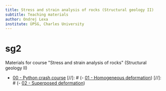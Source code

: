 ```yaml
---
title: Stress and strain analysis of rocks (Structural geology II)
subtitle: Teaching materials
author: Ondrej Lexa
institute: ÚPSG, Charles University
---
```


sg2
===

Materials for course "Stress and strain analysis of rocks" (Structural geology II)

  - [00 - Python crash course](http://nbviewer.ipython.org/github/ondrolexa/sg2/blob/master/00_Python_Crash_Course.ipynb)
[//]: # (- [01 - Homogeneous deformation](http://nbviewer.ipython.org/github/ondrolexa/sg2/blob/master/01_Introduction_to_strain_analysis.ipynb))
[//]: # (- [02 - Superposed deformation](http://nbviewer.ipython.org/github/ondrolexa/sg2/blob/master/02_Superposed_deformation.ipynb))
